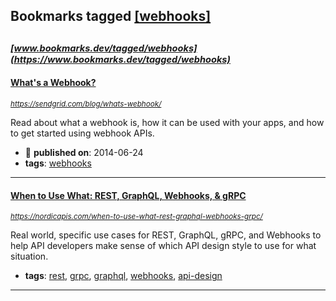 ## Bookmarks tagged [[webhooks]](https://www.bookmarks.dev?q=[webhooks])

_<sup><sup>[www.bookmarks.dev/tagged/webhooks](https://www.bookmarks.dev/tagged/webhooks)</sup></sup>_
---
#### [What's a Webhook?](https://sendgrid.com/blog/whats-webhook/)
_<sup>https://sendgrid.com/blog/whats-webhook/</sup>_

Read about what a webhook is, how it can be used with your apps, and how to get started using webhook APIs.
* :calendar: **published on**: 2014-06-24
* **tags**: [webhooks](../tagged/webhooks.md)
---
#### [When to Use What: REST, GraphQL, Webhooks, & gRPC](https://nordicapis.com/when-to-use-what-rest-graphql-webhooks-grpc/)
_<sup>https://nordicapis.com/when-to-use-what-rest-graphql-webhooks-grpc/</sup>_

Real world, specific use cases for REST, GraphQL, gRPC, and Webhooks to help API developers make sense of which API design style to use for what situation.
* **tags**: [rest](../tagged/rest.md), [grpc](../tagged/grpc.md), [graphql](../tagged/graphql.md), [webhooks](../tagged/webhooks.md), [api-design](../tagged/api-design.md)
---
